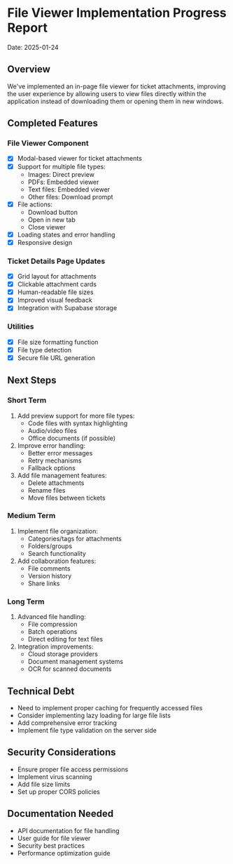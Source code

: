 # File Viewer Implementation Progress Report
Date: 2025-01-24

## Overview
We've implemented an in-page file viewer for ticket attachments, improving the user experience by allowing users to view files directly within the application instead of downloading them or opening them in new windows.

## Completed Features

### File Viewer Component
- [x] Modal-based viewer for ticket attachments
- [x] Support for multiple file types:
  - Images: Direct preview
  - PDFs: Embedded viewer
  - Text files: Embedded viewer
  - Other files: Download prompt
- [x] File actions:
  - Download button
  - Open in new tab
  - Close viewer
- [x] Loading states and error handling
- [x] Responsive design

### Ticket Details Page Updates
- [x] Grid layout for attachments
- [x] Clickable attachment cards
- [x] Human-readable file sizes
- [x] Improved visual feedback
- [x] Integration with Supabase storage

### Utilities
- [x] File size formatting function
- [x] File type detection
- [x] Secure file URL generation

## Next Steps

### Short Term
1. Add preview support for more file types:
   - Code files with syntax highlighting
   - Audio/video files
   - Office documents (if possible)
2. Improve error handling:
   - Better error messages
   - Retry mechanisms
   - Fallback options
3. Add file management features:
   - Delete attachments
   - Rename files
   - Move files between tickets

### Medium Term
1. Implement file organization:
   - Categories/tags for attachments
   - Folders/groups
   - Search functionality
2. Add collaboration features:
   - File comments
   - Version history
   - Share links

### Long Term
1. Advanced file handling:
   - File compression
   - Batch operations
   - Direct editing for text files
2. Integration improvements:
   - Cloud storage providers
   - Document management systems
   - OCR for scanned documents

## Technical Debt
- Need to implement proper caching for frequently accessed files
- Consider implementing lazy loading for large file lists
- Add comprehensive error tracking
- Implement file type validation on the server side

## Security Considerations
- Ensure proper file access permissions
- Implement virus scanning
- Add file size limits
- Set up proper CORS policies

## Documentation Needed
- API documentation for file handling
- User guide for file viewer
- Security best practices
- Performance optimization guide
